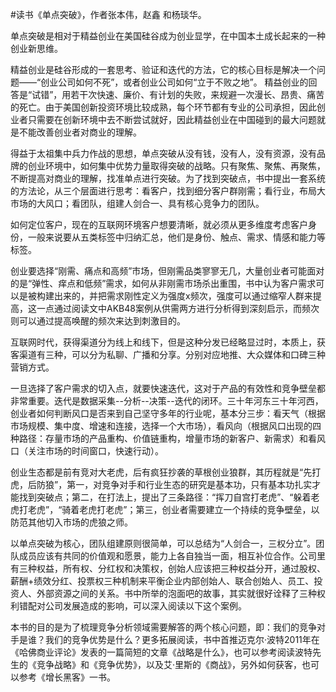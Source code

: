 \#读书《单点突破》，作者张本伟，赵鑫 和杨琰华。

单点突破是相对于精益创业在美国硅谷成为创业显学，在中国本土成长起来的一种创业新思维。

精益创业是硅谷形成的一套思考、验证和迭代的方法，它的核心目标是解决一个问题——“创业公司如何不死”，或者创业公司如何“立于不败之地”。 精益创业的回答是“试错”，用若干次快速、廉价、有计划的失败，来规避一次漫长、昂贵、痛苦的死亡。由于美国创新投资环境比较成熟，每个环节都有专业的公司承担，因此创业者只需要在创新环境中去不断尝试就好，因此精益创业在中国碰到的最大问题就是不能改善创业者对商业的理解。

得益于太祖集中兵力作战的思想，单点突破从没有钱，没有人，没有资源，没有品牌的创业环境中，如何集中优势力量取得突破的战略。只有聚焦、聚焦、再聚焦，不断提高对商业的理解，找准单点进行突破。为了找到突破点，书中提出一套系统的方法论，从三个层面进行思考：看客户，找到细分客户群刚需；看行业，布局大市场的大风口；看团队，组建人剑合一、具有核心竞争力的团队。

如何定位客户，现在的互联网环境客户想要清晰，就必须从更多维度考虑客户身份，一般来说要从五类标签中归纳汇总，他们是身份、触点、需求、情感和能力等标签。

创业要选择“刚需、痛点和高频”市场，但刚需品类寥寥无几，大量创业者可能面对的是“弹性、痒点和低频”需求，如何从非刚需市场杀出重围，书中认为客户需求可以是被构建出来的，并把需求刚性定义为强度x频次，强度可以通过缩窄人群来提高，这一点通过阅读文中AKB48案例从供需两方进行分析得到深刻启示，而频次则可以通过提高唤醒的频次来达到刺激目的。

互联网时代，获得渠道分为线上和线下，但是这种分发已经略显过时，本质上，获客渠道有三种，可以分为私聊、广播和分享。分别对应地推、大众媒体和口碑三种营销方式。

一旦选择了客户需求的切入点，就要快速迭代，这对于产品的有效性和竞争壁垒都非常重要。迭代是数据采集--分析--决策--迭代的闭环。三十年河东三十年河西，创业者如何判断风口是否来到自己坚守多年的行业呢，基本分三步：看天气（根据市场规模、集中度、增速和连接，选择一个大市场），看风向（根据风口出现的四种路径：存量市场的产品重构、价值链重构，增量市场的新客户、新需求）和看风口（关注市场的时间窗口，快速行动）。

创业生态都是前有竞对大老虎，后有疯狂抄袭的草根创业狼群，其历程就是“先打虎，后防狼”，第一，对竞争对手和行业生态的研究是基本功，只有基本功扎实才能找到突破点；第二，在打法上，提出了三条路径：“挥刀自宫打老虎”、“躲着老虎打老虎”，“骑着老虎打老虎”；第三，创业者需要建立一个持续的竞争壁垒，以防范其他切入市场的虎狼之师。

以单点突破为核心，团队组建原则很简单，可以总结为“人剑合一，三权分立”。团队成员应该有共同的价值观和愿景，能力上各自独当一面，相互补位合作。公司里有三种权益，所有权、分红权和决策权，创始人应该把三种权益分开，通过股权、薪酬+绩效分红、投票权三种机制来平衡企业内部创始人、联合创始人、员工、投资人、外部资源之间的关系。书中所举的泡面吧的故事，其实就很好诠释了三种权利错配对公司发展造成的影响，可以深入阅读以下这个案例。

本书的目的是为了梳理竞争分析领域需要解答的两个核心问题，即：我们的竞争对手是谁？我们的竞争优势是什么？更多拓展阅读，书中首推迈克尔·波特2011年在《哈佛商业评论》发表的一篇简短的文章《战略是什么》，也可以参考阅读波特先生的《竞争战略》和《竞争优势》，以及艾·里斯的《商战》，另外如何获客，也可以参考《增长黑客》一书。